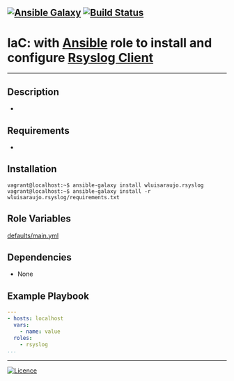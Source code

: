 [![Ansible Galaxy](https://img.shields.io/badge/Ansible%20Galaxy-Rsyslog-blue.svg)](https://galaxy.ansible.com/wluisaraujo/iac-ansible-rsyslog-client) [![Build Status](https://travis-ci.org/wluisaraujo/ansible-role-rsyslog.svg?branch=master)](https://travis-ci.org/wluisaraujo/ansible-role-rsyslog)
---
# IaC: with [Ansible](https://www.ansible.com) role to install and configure [Rsyslog Client](https://www.rsyslog.com/)
------------

Description
------------

 *

Requirements
------------

 *

Installation
------------

```console
vagrant@localhost:~$ ansible-galaxy install wluisaraujo.rsyslog
vagrant@localhost:~$ ansible-galaxy install -r wluisaraujo.rsyslog/requirements.txt
```

Role Variables
--------------

[defaults/main.yml](defaults/main.yml)

Dependencies
------------

* None

Example Playbook
----------------
```yaml
---
- hosts: localhost
  vars:
    - name: value
  roles:
    - rsyslog
...
```

----------------
[![Licence](https://img.shields.io/badge/License-GPL%20v3-red.svg)](https://www.gnu.org/licenses/gpl-3.0.pt-br.html)
